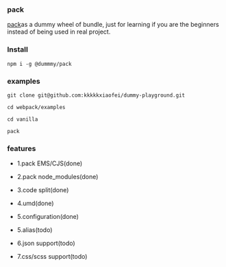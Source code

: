 ### pack

[pack](http://flypursue.com/notes/Webpack/bundler.html)as a dummy wheel of bundle, just for learning if you are the beginners instead of being used in real project.

### Install       

```
npm i -g @dummmy/pack
```

### examples

```
git clone git@github.com:kkkkkxiaofei/dummy-playground.git

cd webpack/examples

cd vanilla

pack

```

### features

- 1.pack EMS/CJS(done)

- 2.pack node_modules(done)

- 3.code split(done)

- 4.umd(done)

- 5.configuration(done)

- 5.alias(todo)

- 6.json support(todo)

- 7.css/scss support(todo)
